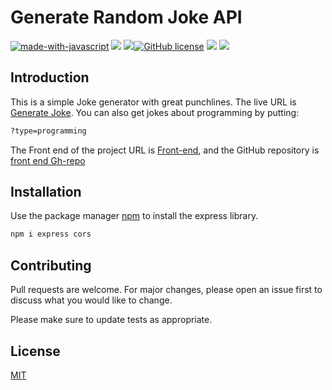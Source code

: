 # Generate Random Joke API

[![made-with-javascript](https://img.shields.io/badge/Made%20with-JavaScript-1f425f.svg)](https://www.javascript.com)
![](https://img.shields.io/badge/Library-Express-white)
![](https://img.shields.io/badge/go-F-red)[![GitHub license](https://img.shields.io/github/license/Naereen/StrapDown.js.svg)](https://github.com/Naereen/StrapDown.js/blob/master/LICENSE)
![](https://img.shields.io/badge/Version-v1.0.0-orange)
![](https://img.shields.io/badge/Branches-1-blue)



## Introduction
This is a simple Joke generator with great punchlines. The live URL is [Generate Joke](https://generatejoke.herokuapp.com/api/jokes/random). You can also get jokes about programming by putting: 
```bash
?type=programming
```
The Front end of the project URL is [Front-end](https://lab1b.github.io/Generate-Random-Joke/), and the GitHub repository is [front end Gh-repo](https://github.com/LaB1B/Generate-Random-Joke)

## Installation

Use the package manager [npm](https://pip.pypa.io/en/stable/) to install the express library.

```bash
npm i express cors
```



## Contributing
Pull requests are welcome. For major changes, please open an issue first to discuss what you would like to change.

Please make sure to update tests as appropriate.

## License
[MIT](https://choosealicense.com/licenses/mit/)
